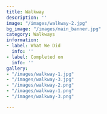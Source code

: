 ```yaml
---
title: Walkway
description: ''
image: "/images/walkway-2.jpg"
bg_image: "/images/main_banner.jpg"
category: Walkways
information:
- label: What We Did
  info: ''
- label: Completed on
  info: ''
gallery:
- "/images/walkway-1.jpg"
- "/images/walkway-3.jpg"
- "/images/walkway-2.png"
- "/images/walkway-1.png"
- "/images/walkway-3.png"

---
```

